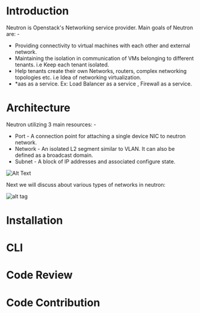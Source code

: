 # Introduction
Neutron is Openstack's Networking service provider. Main goals of Neutron are: - <br />
<ul>
  <li>
    Providing connectivity to virtual machines with each other and external network.
  </li>
  <li>
    Maintaining the isolation in communication of VMs belonging to different tenants. i.e Keep each tenant isolated.
  </li>
  <li>  
    Help tenants create their own Networks, routers, complex networking topologies etc. i.e Idea of networking virtualization.
  </li>
  <li>
    *aas as a service. Ex: Load Balancer as a service , Firewall as a service.
  </li>
</ul>


# Architecture

<p>Neutron utilizing 3 main resources: - </p>

<ul>
  <li> Port - A connection point for attaching a single device NIC to neutron network.</li>
  <li> Network - An isolated L2 segment similar to VLAN. It can also be defined as a broadcast domain.</li>
  <li> Subnet - A block of IP addresses and associated configure state.</li>
</ul>

![Alt Text](https://github.com/cloudandbigdatalab/OpenStack-Projects/blob/master/neutron/netronCoreConcepts.JPG?raw=true) <br/>

Next we will discuss about various types of networks in neutron: <br/>

![alt tag](https://raw.githubusercontent.com/cloudandbigdatalab/OpenStack-Projects/master/neutron/providerNTenant.JPG) <br/>

# Installation

# CLI 

# Code Review

# Code Contribution
